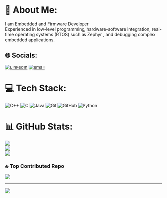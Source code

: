 # 💫 About Me:
I am Embedded and Firmware Developer<br>Experienced in low-level programming, hardware-software integration, real-time operating systems (RTOS) such as Zephyr , and debugging complex embedded applications.


## 🌐 Socials:
[![LinkedIn](https://img.shields.io/badge/LinkedIn-%230077B5.svg?logo=linkedin&logoColor=white)](https://linkedin.com/in/www.linkedin.com/in/gopalkrishna-n-biradar-3a509317a) [![email](https://img.shields.io/badge/Email-D14836?logo=gmail&logoColor=white)](mailto:gopalnbiradar7@gmail.com) 

# 💻 Tech Stack:
![C++](https://img.shields.io/badge/c++-%2300599C.svg?style=for-the-badge&logo=c%2B%2B&logoColor=white) ![C](https://img.shields.io/badge/c-%2300599C.svg?style=for-the-badge&logo=c&logoColor=white) ![Java](https://img.shields.io/badge/java-%23ED8B00.svg?style=for-the-badge&logo=openjdk&logoColor=white) ![Git](https://img.shields.io/badge/git-%23F05033.svg?style=for-the-badge&logo=git&logoColor=white) ![GitHub](https://img.shields.io/badge/github-%23121011.svg?style=for-the-badge&logo=github&logoColor=white) ![Python](https://img.shields.io/badge/python-3670A0?style=for-the-badge&logo=python&logoColor=ffdd54)
# 📊 GitHub Stats:
![](https://github-readme-stats.vercel.app/api?username=Gopalkrishnbiradar&theme=vue-dark&hide_border=false&include_all_commits=true&count_private=true)<br/>
![](https://nirzak-streak-stats.vercel.app/?user=Gopalkrishnbiradar&theme=vue-dark&hide_border=false)<br/>
![](https://github-readme-stats.vercel.app/api/top-langs/?username=Gopalkrishnbiradar&theme=vue-dark&hide_border=false&include_all_commits=true&count_private=true&layout=compact)

### 🔝 Top Contributed Repo
![](https://github-contributor-stats.vercel.app/api?username=Gopalkrishnbiradar&limit=5&theme=blue-green&combine_all_yearly_contributions=true)

---
[![](https://visitcount.itsvg.in/api?id=Gopalkrishnbiradar&icon=0&color=3)](https://visitcount.itsvg.in)

<!-- Proudly created with GPRM ( https://gprm.itsvg.in ) -->
